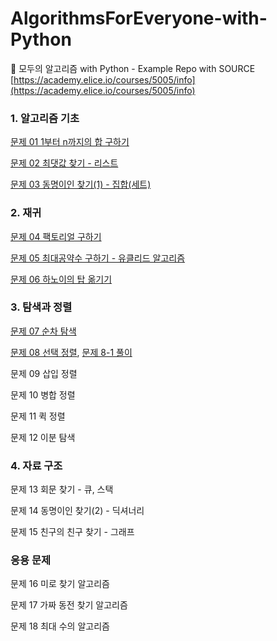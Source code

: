 # AlgorithmsForEveryone-with-Python
🌱 모두의 알고리즘 with Python - Example Repo with SOURCE
[https://academy.elice.io/courses/5005/info](https://academy.elice.io/courses/5005/info)

### 1. 알고리즘 기초

[문제 01 1부터 n까지의 합 구하기](chapter-1.py)

[문제 02 최댓값 찾기 - 리스트](chapter-2.py)

[문제 03 동명이인 찾기(1) - 집합(세트)](chapter-3.py)

### 2. 재귀

[문제 04 팩토리얼 구하기](chapter-4.py)

[문제 05 최대공약수 구하기 - 유클리드 알고리즘](chapter-5.py)

[문제 06 하노이의 탑 옮기기](chapter-6.py)

### 3. 탐색과 정렬

[문제 07 순차 탐색](chapter-7.py)

[문제 08 선택 정렬](chapter-8.py), [문제 8-1 풀이](8-1.jpg)

문제 09 삽입 정렬

문제 10 병합 정렬

문제 11 퀵 정렬

문제 12 이분 탐색

### 4. 자료 구조

문제 13 회문 찾기 - 큐, 스택

문제 14 동명이인 찾기(2) - 딕셔너리

문제 15 친구의 친구 찾기 - 그래프

### 응용 문제

문제 16 미로 찾기 알고리즘

문제 17 가짜 동전 찾기 알고리즘

문제 18 최대 수의 알고리즘
